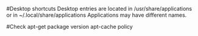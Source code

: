 #Desktop shortcuts
Desktop entries are located in
 /usr/share/applications or in ~/.local/share/applications 
Applications may have different names.

#Check apt-get package version
apt-cache policy <package name>